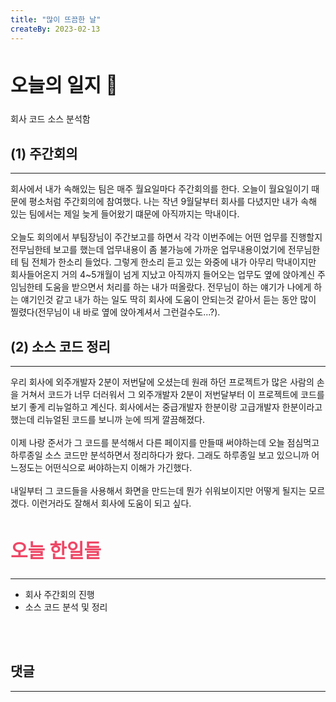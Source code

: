 ```yaml
---
title: "많이 뜨끔한 날"
createBy: 2023-02-13
---
```



## <h2 style="font-size: 30px">오늘의 일지 🎪</h2>
회사 코드 소스 분석함


## (1) 주간회의
---
회사에서 내가 속해있는 팀은 매주 월요일마다 주간회의를 한다. 오늘이 월요일이기 때문에 평소처럼 주간회의에 참여했다. 나는 작년 9월달부터 회사를 다녔지만 내가 속해 있는 팀에서는 제일 늦게 들어왔기 떄문에 아직까지는 막내이다. 
<br>
<br>
오늘도 회의에서 부팀장님이 주간보고를 하면서 각각 이번주에는 어떤 업무를 진행할지 전무님한테 보고를 했는데 업무내용이 좀 불가능에 가까운 업무내용이었기에 전무님한테 팀 전체가 한소리 들었다. 그렇게 한소리 듣고 있는 와중에 내가 아무리 막내이지만 회사들어온지 거의 4~5개월이 넘게 지났고 아직까지 들어오는 업무도 옆에 앉아계신 주임님한테 도움을 받으면서 처리를 하는 내가 떠올랐다. 전무님이 하는 얘기가 나에게 하는 얘기인것 같고 내가 하는 일도 딱히 회사에 도움이 안되는것 같아서 듣는 동안 많이 찔렸다(전무님이 내 바로 옆에 앉아계셔서 그런걸수도...?).

## (2) 소스 코드 정리
---
우리 회사에 외주개발자 2분이 저번달에 오셨는데 원래 하던 프로젝트가 많은 사람의 손을 거쳐서 코드가 너무 더러워서 그 외주개발자 2분이 저번달부터 이 프로젝트에 코드를 보기 좋게 리뉴얼하고 계신다. 회사에서는 중급개발자 한분이랑 고급개발자 한분이라고 했는데 리뉴얼된 코드를 보니까 눈에 띄게 깔끔해졌다.
<br>
<br>
이제 나랑 준서가 그 코드를 분석해서 다른 페이지를 만들때 써야하는데 오늘 점심먹고 하루종일 소스 코드만 분석하면서 정리하다가 왔다. 그래도 하루종일 보고 있으니까 어느정도는 어떤식으로 써야하는지 이해가 가긴했다.
<br>
<br>
내일부터 그 코드들을 사용해서 화면을 만드는데 뭔가 쉬워보이지만 어떻게 될지는 모르겠다. 이런거라도 잘해서 회사에 도움이 되고 싶다.





## <h2 style="color: #ee4867; font-size: 30px">오늘 한일들</h2>
--- 
- 회사 주간회의 진행
- 소스 코드 분석 및 정리

<br>
<br>

## 댓글
---
<br>

<Comment />
